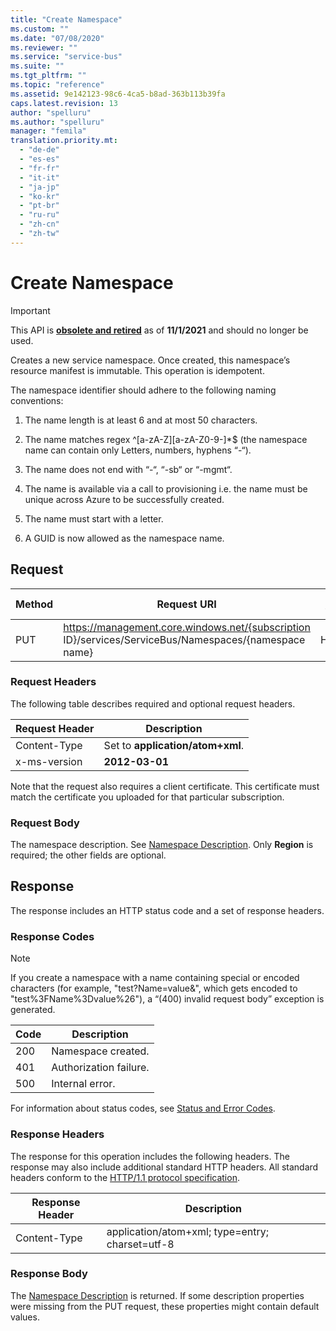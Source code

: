 ```yaml
---
title: "Create Namespace"
ms.custom: ""
ms.date: "07/08/2020"
ms.reviewer: ""
ms.service: "service-bus"
ms.suite: ""
ms.tgt_pltfrm: ""
ms.topic: "reference"
ms.assetid: 9e142123-98c6-4ca5-b8ad-363b113b39fa
caps.latest.revision: 13
author: "spelluru"
ms.author: "spelluru"
manager: "femila"
translation.priority.mt: 
  - "de-de"
  - "es-es"
  - "fr-fr"
  - "it-it"
  - "ja-jp"
  - "ko-kr"
  - "pt-br"
  - "ru-ru"
  - "zh-cn"
  - "zh-tw"
---
```

# Create Namespace

> [!IMPORTANT]
> This API is [**obsolete and retired**](https://docs.microsoft.com/azure/service-bus-messaging/deprecate-service-bus-management) as of **11/1/2021** and should no longer be used.

Creates a new service namespace. Once created, this namespace’s resource manifest is immutable. This operation is idempotent.  
  
 The namespace identifier should adhere to the following naming conventions:  
  
1.  The name length is at least 6 and at most 50 characters.  
  
2.  The name matches regex ^[a-zA-Z][a-zA-Z0-9-]*$ (the namespace name can contain only Letters, numbers, hyphens “-“).  
  
3.  The name does not end with “-“, “-sb“ or “-mgmt“.  
  
4.  The name is available via a call to provisioning i.e. the name must be unique across Azure to be successfully created.  
  
5.  The name must start with a letter.  
  
6.  A GUID is now allowed as the namespace name.  
  
## Request  
  
|Method|Request URI|HTTP version|  
|------------|-----------------|------------------|  
|PUT|https://management.core.windows.net/{subscription ID}/services/ServiceBus/Namespaces/{namespace name}|HTTP/1.1|  
  
### Request Headers  
 The following table describes required and optional request headers.  
  
|Request Header|Description|  
|--------------------|-----------------|  
|Content-Type|Set to **application/atom+xml**.|  
|x-ms-version|**2012-03-01**|  
  
 Note that the request also requires a client certificate. This certificate must match the certificate you uploaded for that particular subscription.  
  
### Request Body  
 The namespace description. See [Namespace Description](namespace-description.md). Only **Region** is required; the other fields are optional.  
  
## Response  
 The response includes an HTTP status code and a set of response headers.  
  
### Response Codes  
  
> [!NOTE]
>  If you create a namespace with a name containing special or encoded characters (for example, "test?Name=value&", which gets encoded to "test%3FName%3Dvalue%26"), a “(400) invalid request body” exception is generated.  
  
|Code|Description|  
|----------|-----------------|  
|200|Namespace created.|  
|401|Authorization failure.|  
|500|Internal error.|  
  
 For information about status codes, see [Status and Error Codes](https://msdn.microsoft.com/library/dd179357.aspx).  
  
### Response Headers  
 The response for this operation includes the following headers. The response may also include additional standard HTTP headers. All standard headers conform to the [HTTP/1.1 protocol specification](https://go.microsoft.com/fwlink/?linkid=150478).  
  
|Response Header|Description|  
|---------------------|-----------------|  
|Content-Type|application/atom+xml; type=entry; charset=utf-8|  
  
### Response Body  
 The [Namespace Description](namespace-description.md) is returned. If some description properties were missing from the PUT request, these properties might contain default values.
